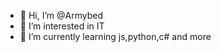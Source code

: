 - 👋 Hi, I’m @Armybed
- 👀 I’m interested in IT
- 🌱 I’m currently learning js,python,c# and more

<!---
Armybed/Armybed is a ✨ special ✨ repository because its `README.md` (this file) appears on your GitHub profile.
You can click the Preview link to take a look at your changes.
--->
